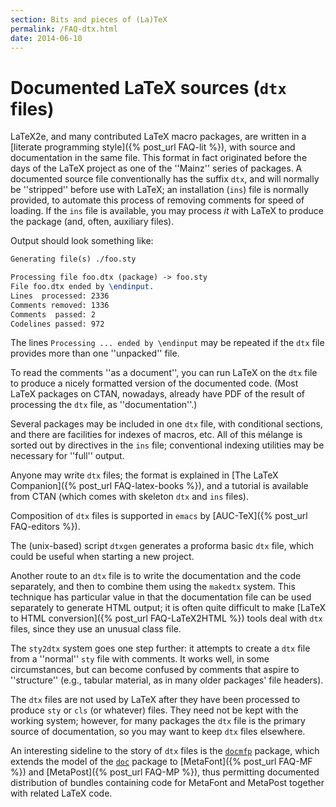 ```yaml
---
section: Bits and pieces of (La)TeX
permalink: /FAQ-dtx.html
date: 2014-06-10
---
```


# Documented LaTeX sources (`dtx` files)

LaTeX2e, and many contributed LaTeX macro packages, are written
in a [literate programming style]({% post_url FAQ-lit %}), with source and
documentation in the
same file.  This format in fact originated before the
days of the LaTeX project as one of the ''Mainz'' series of
packages.  A documented source file conventionally has the suffix
`dtx`, and will normally be ''stripped'' before use with
LaTeX; an installation (`ins`) file is normally provided,
to automate this process of removing comments for speed of loading.
If the `ins` file is available, you may process _it_
with LaTeX to produce the package (and, often, auxiliary files).

Output should look something like:
```latex
Generating file(s) ./foo.sty 

Processing file foo.dtx (package) -> foo.sty
File foo.dtx ended by \endinput.
Lines  processed: 2336
Comments removed: 1336
Comments  passed: 2
Codelines passed: 972
```
The lines `Processing ... ended by \endinput` may
be repeated if the `dtx` file provides more than one
''unpacked'' file.

To read the comments ''as a document'', you can run LaTeX on the
`dtx` file to produce a nicely formatted version of the
documented code.  (Most LaTeX packages on CTAN, nowadays, already
have PDF of the result of processing the `dtx` file,
as ''documentation''.)

Several packages may be included in one `dtx` file, with
conditional sections, and there are facilities for indexes of macros,
etc.  All of this m&eacute;lange is sorted out by directives in the
`ins` file; conventional indexing utilities may be necessary
for ''full'' output.

Anyone may write `dtx` files; the format is explained in
[The LaTeX Companion]({% post_url FAQ-latex-books %}), and a tutorial is available
from CTAN (which comes with skeleton `dtx` and
`ins` files).

Composition of `dtx` files is supported in `emacs` by
[AUC-TeX]({% post_url FAQ-editors %}).

The (unix-based) script `dtxgen` generates a proforma basic
`dtx` file, which could be useful when starting a new
project.

Another route to an `dtx` file is to write the
documentation and the code separately, and then to combine them using
the `makedtx` system.  This technique has particular value in
that the documentation file can be used separately to generate
HTML output; it is often quite difficult to make 
[LaTeX to HTML conversion]({% post_url FAQ-LaTeX2HTML %}) tools deal
with `dtx` files, since they use an unusual class file.

The `sty2dtx` system goes one step further: it attempts to
create a `dtx` file from a ''normal'' `sty` file
with comments.  It works well, in some circumstances, but can become
confused by comments that aspire to ''structure'' (e.g., tabular
material, as in many older packages' file headers).

The `dtx` files are not used by LaTeX after they have been
processed to produce `sty` or `cls` (or whatever)
files.  They need not be kept with the working system; however, for
many packages the `dtx` file is the primary source of
documentation, so you may want to keep `dtx` files elsewhere.

An interesting sideline to the story of `dtx` files is the
[`docmfp`](https://ctan.org/pkg/docmfp) package, which extends the model of the [`doc`](https://ctan.org/pkg/doc)
package to
  [MetaFont]({% post_url FAQ-MF %}) and [MetaPost]({% post_url FAQ-MP %}),
thus permitting documented distribution of bundles containing code for
MetaFont and MetaPost together with related LaTeX code.

